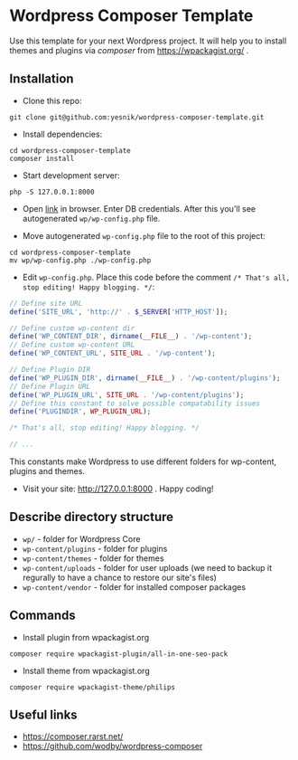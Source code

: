 # Wordpress Composer Template

Use this template for your next Wordpress project. It will help you to install themes and plugins via *composer* from https://wpackagist.org/ .

## Installation

* Clone this repo:

```
git clone git@github.com:yesnik/wordpress-composer-template.git
```

* Install dependencies:

```
cd wordpress-composer-template
composer install
```

* Start development server:

```
php -S 127.0.0.1:8000
```

* Open [link](http://127.0.0.1:8000) in browser. Enter DB credentials. After this you'll see autogenerated `wp/wp-config.php` file.

* Move autogenerated `wp-config.php` file to the root of this project:

```
cd wordpress-composer-template
mv wp/wp-config.php ./wp-config.php
```

* Edit `wp-config.php`. Place this code before the comment `/* That's all, stop editing! Happy blogging. */`:

```php
// Define site URL
define('SITE_URL', 'http://' . $_SERVER['HTTP_HOST']);

// Define custom wp-content dir
define('WP_CONTENT_DIR', dirname(__FILE__) . '/wp-content');
// Define custom wp-content URL
define('WP_CONTENT_URL', SITE_URL . '/wp-content');

// Define Plugin DIR
define('WP_PLUGIN_DIR', dirname(__FILE__) . '/wp-content/plugins');
// Define Plugin URL
define('WP_PLUGIN_URL', SITE_URL . '/wp-content/plugins');
// Define this constant to solve possible compatability issues
define('PLUGINDIR', WP_PLUGIN_URL);

/* That's all, stop editing! Happy blogging. */

// ...
```

This constants make Wordpress to use different folders for wp-content, plugins and themes.

* Visit your site: http://127.0.0.1:8000 . Happy coding!

## Describe directory structure

- `wp/` - folder for Wordpress Core
- `wp-content/plugins` - folder for plugins
- `wp-content/themes` - folder for themes
- `wp-content/uploads` - folder for user uploads (we need to backup it regurally to have a chance to restore our site's files)
- `wp-content/vendor` - folder for installed composer packages

## Commands

* Install plugin from wpackagist.org

```
composer require wpackagist-plugin/all-in-one-seo-pack
```

* Install theme from wpackagist.org

```
composer require wpackagist-theme/philips
```

## Useful links

- https://composer.rarst.net/
- https://github.com/wodby/wordpress-composer
